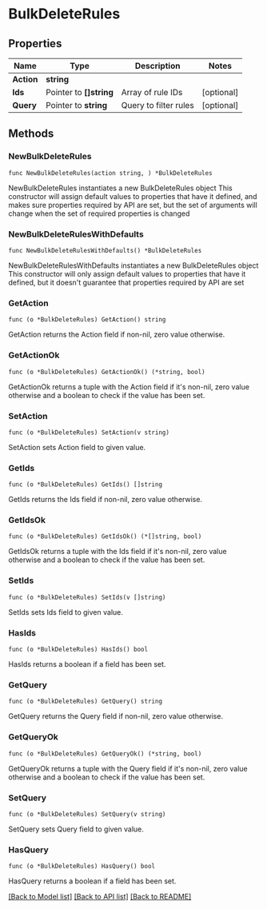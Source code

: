 # BulkDeleteRules

## Properties

Name | Type | Description | Notes
------------ | ------------- | ------------- | -------------
**Action** | **string** |  | 
**Ids** | Pointer to **[]string** | Array of rule IDs | [optional] 
**Query** | Pointer to **string** | Query to filter rules | [optional] 

## Methods

### NewBulkDeleteRules

`func NewBulkDeleteRules(action string, ) *BulkDeleteRules`

NewBulkDeleteRules instantiates a new BulkDeleteRules object
This constructor will assign default values to properties that have it defined,
and makes sure properties required by API are set, but the set of arguments
will change when the set of required properties is changed

### NewBulkDeleteRulesWithDefaults

`func NewBulkDeleteRulesWithDefaults() *BulkDeleteRules`

NewBulkDeleteRulesWithDefaults instantiates a new BulkDeleteRules object
This constructor will only assign default values to properties that have it defined,
but it doesn't guarantee that properties required by API are set

### GetAction

`func (o *BulkDeleteRules) GetAction() string`

GetAction returns the Action field if non-nil, zero value otherwise.

### GetActionOk

`func (o *BulkDeleteRules) GetActionOk() (*string, bool)`

GetActionOk returns a tuple with the Action field if it's non-nil, zero value otherwise
and a boolean to check if the value has been set.

### SetAction

`func (o *BulkDeleteRules) SetAction(v string)`

SetAction sets Action field to given value.


### GetIds

`func (o *BulkDeleteRules) GetIds() []string`

GetIds returns the Ids field if non-nil, zero value otherwise.

### GetIdsOk

`func (o *BulkDeleteRules) GetIdsOk() (*[]string, bool)`

GetIdsOk returns a tuple with the Ids field if it's non-nil, zero value otherwise
and a boolean to check if the value has been set.

### SetIds

`func (o *BulkDeleteRules) SetIds(v []string)`

SetIds sets Ids field to given value.

### HasIds

`func (o *BulkDeleteRules) HasIds() bool`

HasIds returns a boolean if a field has been set.

### GetQuery

`func (o *BulkDeleteRules) GetQuery() string`

GetQuery returns the Query field if non-nil, zero value otherwise.

### GetQueryOk

`func (o *BulkDeleteRules) GetQueryOk() (*string, bool)`

GetQueryOk returns a tuple with the Query field if it's non-nil, zero value otherwise
and a boolean to check if the value has been set.

### SetQuery

`func (o *BulkDeleteRules) SetQuery(v string)`

SetQuery sets Query field to given value.

### HasQuery

`func (o *BulkDeleteRules) HasQuery() bool`

HasQuery returns a boolean if a field has been set.


[[Back to Model list]](../README.md#documentation-for-models) [[Back to API list]](../README.md#documentation-for-api-endpoints) [[Back to README]](../README.md)


